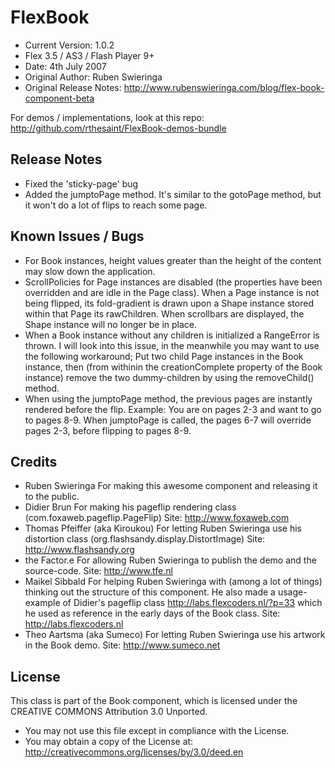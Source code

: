 # FlexBook #

- Current Version: 1.0.2
- Flex 3.5 / AS3 / Flash Player 9+
- Date: 4th July 2007
- Original Author: Ruben Swieringa
- Original Release Notes: <http://www.rubenswieringa.com/blog/flex-book-component-beta>

For demos / implementations, look at this repo:
<http://github.com/rthesaint/FlexBook-demos-bundle>

## Release Notes

- Fixed the 'sticky-page' bug
- Added the jumptoPage method. It's similar to the gotoPage method, but it won't do a lot of flips to reach some page.

## Known Issues / Bugs

- For Book instances, height values greater than the height of the content may slow down the application.
- ScrollPolicies for Page instances are disabled (the properties have been overridden and are idle in the Page class). When a Page instance is not being flipped, its fold-gradient is drawn upon a Shape instance stored within that Page its rawChildren. When scrollbars are displayed, the Shape instance will no longer be in place.
- When a Book instance without any children is initialized a RangeError is thrown. I will look into this issue, in the meanwhile you may want to use the following workaround; Put two child Page instances in the Book instance, then (from withinin the creationComplete property of the Book instance) remove the two dummy-children by using the removeChild() method.
- When using the jumptoPage method, the previous pages are instantly rendered before the flip. Example: You are on pages 2-3 and want to go to pages 8-9. When jumptoPage is called, the pages 6-7 will override pages 2-3, before flipping to pages 8-9.

## Credits

- Ruben Swieringa
For making this awesome component and releasing it to the public.
- Didier Brun
For making his pageflip rendering class (com.foxaweb.pageflip.PageFlip)
Site: <http://www.foxaweb.com>
- Thomas Pfeiffer (aka Kiroukou)
For letting Ruben Swieringa use his distortion class (org.flashsandy.display.DistortImage)
Site: <http://www.flashsandy.org>
- the Factor.e
For allowing Ruben Swieringa to publish the demo and the source-code.
Site: <http://www.tfe.nl>
- Maikel Sibbald
For helping Ruben Swieringa with (among a lot of things) thinking out the structure of this component. He also made a usage-example of Didier's pageflip class <http://labs.flexcoders.nl/?p=33> which he used as reference in the early days of the Book class.
Site: <http://labs.flexcoders.nl>
- Theo Aartsma (aka Sumeco)
For letting Ruben Swieringa use his artwork in the Book demo.
Site: <http://www.sumeco.net>

## License

This class is part of the Book component, which is licensed under the CREATIVE COMMONS Attribution 3.0 Unported.

- You may not use this file except in compliance with the License.
- You may obtain a copy of the License at: <http://creativecommons.org/licenses/by/3.0/deed.en>